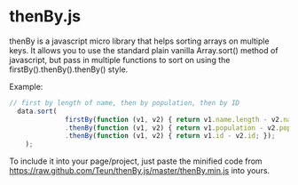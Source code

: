 thenBy.js
=========

thenBy is a javascript micro library that helps sorting arrays on multiple keys. It allows you to use the standard plain vanilla Array.sort() method of javascript, but pass in multiple functions to sort on using the firstBy().thenBy().thenBy() style.

Example:
```javascript
// first by length of name, then by population, then by ID
  data.sort(
              firstBy(function (v1, v2) { return v1.name.length - v2.name.length; })
              .thenBy(function (v1, v2) { return v1.population - v2.population; })
              .thenBy(function (v1, v2) { return v1.id - v2.id; });
    );

```

To include it into your page/project, just paste the minified code from https://raw.github.com/Teun/thenBy.js/master/thenBy.min.js into yours. 